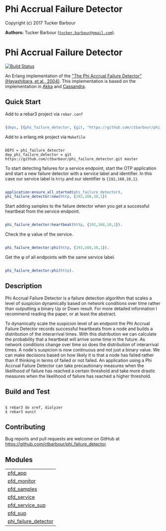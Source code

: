 

# Phi Accrual Failure Detector #

Copyright (c) 2017 Tucker Barbour

__Authors:__ Tucker Barbour ([`tucker.barbour@gmail.com`](mailto:tucker.barbour@gmail.com)).

# Phi Accrual Failure Detector

[![Build Status](https://travis-ci.org/ctbarbour/phi_failure_detector.svg?branch=master)](https://travis-ci.org/ctbarbour/phi_failure_detector)

An Erlang implementation of the ["The Phi Accrual Failure Detector" (Hayashibara, et al., 2004)](http://fubica.lsd.ufcg.edu.br/hp/cursos/cfsc/papers/hayashibara04theaccrual.pdf). This implementation is based on the implementation in [Akka](https://github.com/akka/akka/blob/master/akka-remote/src/main/scala/akka/remote/PhiAccrualFailureDetector.scala) and [Cassandra](https://github.com/apache/cassandra/blob/trunk/src/java/org/apache/cassandra/gms/FailureDetector.java).

## Quick Start

Add to a rebar3 project via `rebar.conf`

```erlang

{deps, [{phi_failure_detector, {git, "https://github.com/ctbarbour/phi_failure_detector.git", {branch, master}}}]}

```

Add to a erlang.mk project via `Makefile`

```make

DEPS = phi_failure_detector
dep_phi_failure_detector = git https://github.com/ctbarbour/phi_failure_detector.git master

```

To start detecting failures for a service endpoint, start the OTP application and start a new failure detector with a service label and identifier. In this case our service label is `http` and our identifier is `{192,168,10,1}`.

```erlang

application:ensure_all_started(phi_failure_detector),
phi_failure_detector:new(http, {192,168,10,1})

```

Start adding samples to the failure detector when you get a successful heartbeat from the service endpoint.

```erlang

phi_failure_detector:heartbeat(http, {192,168,10,1}).

```

Check the φ value of the service.

```erlang

phi_failure_detector:phi(http, {192,168,10,1}).

```

Get the φ of all endpoints with the same service label.

```erlang

phi_failure_detector:phi(http).

```

## Description

Phi Accrual Failure Detector is a failure detection algorithm that scales a level of suspicion dynamically based on network conditions over time rather than outputting a binary Up or Down result. For more detailed information I recommend reading the paper, or at least the abstract.

To dynamically scale the suspicion level of an endpoint the Phi Accrual Failure Detector records successful heartbeats from a node and builds a distribution of the interarrival times. With this distribution we can calculate the probability that a heartbeat will arrive some time in the future. As network conditions change over time so does the distribution of interarrival times. A node's suspicion is now continuous and not just a binary value. We can make decisions based on how likely it is that a node has failed rather than if thinking in terms of failed or not failed. An application using a Phi Accrual Failure Detector can take precautionary measures when the likelihood of failure has reached a certain threshold and take more drastic measures when the likelihood of failure has reached a higher threshold.

## Build and Test

```shell

$ rebar3 do xref, dialyzer
$ rebar3 eunit

```

## Contributing

Bug reports and pull requests are welcome on GitHub at https://github.com/ctbarbour/phi_failure_detector.


## Modules ##


<table width="100%" border="0" summary="list of modules">
<tr><td><a href="pfd_app.md" class="module">pfd_app</a></td></tr>
<tr><td><a href="pfd_monitor.md" class="module">pfd_monitor</a></td></tr>
<tr><td><a href="pfd_samples.md" class="module">pfd_samples</a></td></tr>
<tr><td><a href="pfd_service.md" class="module">pfd_service</a></td></tr>
<tr><td><a href="pfd_service_sup.md" class="module">pfd_service_sup</a></td></tr>
<tr><td><a href="pfd_sup.md" class="module">pfd_sup</a></td></tr>
<tr><td><a href="phi_failure_detector.md" class="module">phi_failure_detector</a></td></tr></table>

